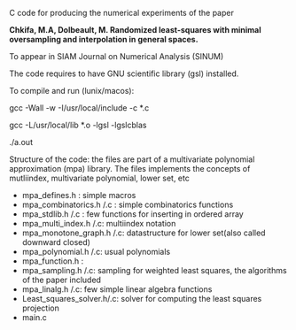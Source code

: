 C code for producing the numerical experiments of the paper 

**Chkifa, M.A, Dolbeault, M. 
Randomized least-squares with minimal oversampling and interpolation in general spaces.**

To appear in SIAM Journal on Numerical Analysis (SINUM)

The code requires to have GNU scientific library (gsl) installed. 

To compile and run (lunix/macos): 

gcc -Wall -w -I/usr/local/include -c *.c

gcc -L/usr/local/lib *.o -lgsl -lgslcblas 

./a.out


Structure of the code: the files are part of a multivariate polynomial approximation (mpa) library. 
The files implements the concepts of mutliindex, multivariate polynomial, lower set, etc 

- mpa_defines.h : simple macros
- mpa_combinatorics.h /.c : simple combinatorics functions 
- mpa_stdlib.h /.c : few functions for inserting in ordered array   
- mpa_multi_index.h /.c: multiindex notation 
- mpa_monotone_graph.h /.c: datastructure for lower set(also called downward closed) 
- mpa_polynomial.h /.c: usual polynomials
- mpa_function.h : 
- mpa_sampling.h /.c: sampling for weighted least squares, the algorithms of the paper included  
- mpa_linalg.h /.c: few simple linear algebra functions 
- Least_squares_solver.h/.c: solver for computing the least squares projection 
- main.c


